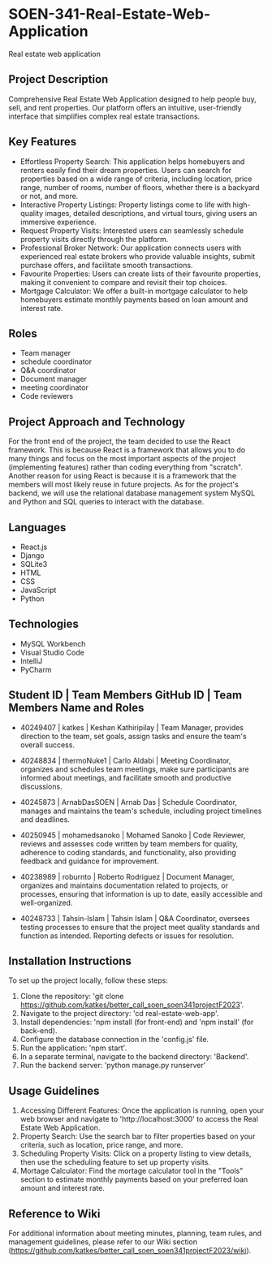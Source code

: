 # SOEN-341-Real-Estate-Web-Application
Real estate web application

## Project Description 
Comprehensive Real Estate Web Application designed to help people buy, sell, and rent properties. Our platform offers an intuitive, user-friendly interface that simplifies complex real estate transactions.

## Key Features 
- Effortless Property Search: This application helps homebuyers and renters easily find their dream properties. Users can search for properties based on a wide range of criteria, including location, price range, number of rooms, number of floors, whether there is a backyard or not, and more.
- Interactive Property Listings: Property listings come to life with high-quality images, detailed descriptions, and virtual tours, giving users an immersive experience.
- Request Property Visits: Interested users can seamlessly schedule property visits directly through the platform.
- Professional Broker Network: Our application connects users with experienced real estate brokers who provide valuable insights, submit purchase offers, and facilitate smooth transactions.
- Favourite Properties: Users can create lists of their favourite properties, making it convenient to compare and revisit their top choices.
- Mortgage Calculator: We offer a built-in mortgage calculator to help homebuyers estimate monthly payments based on loan amount and interest rate.

## Roles

- Team manager
- schedule coordinator
- Q&A coordinator
- Document manager
- meeting coordinator
- Code reviewers

## Project Approach and Technology
For the front end of the project, the team decided to use the React framework. This is because React is a framework that allows you to do many things and focus on the most important aspects of the project (implementing features) rather than coding everything from "scratch". Another reason for using React is because it is a framework that the members will most likely reuse in future projects. As for the project's backend, we will use the relational database management system MySQL and Python and SQL queries to interact with the database.

## Languages
- React.js
- Django
- SQLite3
- HTML
- CSS
- JavaScript
- Python

## Technologies
- MySQL Workbench
- Visual Studio Code
- IntelliJ
- PyCharm

## Student ID | Team Members GitHub ID | Team Members Name and Roles

- 40249407 | katkes | Keshan Kathiripilay | Team Manager, provides direction to the team, set goals, assign tasks and ensure the team's overall success.

- 40248834 | thermoNuke1 | Carlo Aldabi | Meeting Coordinator, organizes and schedules team meetings, make sure participants are informed about meetings, and facilitate smooth and productive discussions.

- 40245873 | ArnabDasSOEN | Arnab Das | Schedule Coordinator, manages and maintains the team's schedule, including project timelines and deadlines.

- 40250945 | mohamedsanoko | Mohamed Sanoko | Code Reviewer, reviews and assesses code written by team members for quality, adherence to coding standards, and functionality, also providing feedback and guidance for improvement.
 
- 40238989 | roburnto | Roberto Rodriguez | Document Manager, organizes and maintains documentation related to projects, or processes, ensuring that information is up to date, easily accessible and well-organized.

- 40248733 | Tahsin-Islam | Tahsin Islam | Q&A Coordinator, oversees testing processes to ensure that the project meet quality standards and function as intended. Reporting defects or issues for resolution.

## Installation Instructions
To set up the project locally, follow these steps: 
1. Clone the repository: 'git clone https://github.com/katkes/better_call_soen_soen341projectF2023'.
2. Navigate to the project directory: 'cd real-estate-web-app'.
3. Install dependencies: 'npm install (for front-end) and 'npm install' (for back-end).
4. Configure the database connection in the 'config.js' file.
5. Run the application: 'npm start'.
6. In a separate terminal, navigate to the backend directory: 'Backend'.
7. Run the backend server: 'python manage.py runserver'

## Usage Guidelines
1. Accessing Different Features: Once the application is running, open your web browser and navigate to 'http://localhost:3000' to access the Real Estate Web Application.
2. Property Search: Use the search bar to filter properties based on your criteria, such as location, price range, and more.
3. Scheduling Property Visits: Click on a property listing to view details, then use the scheduling feature to set up property visits.
4. Mortage Calculator: Find the mortage calculator tool in the "Tools" section to estimate monthly payments based on your preferred loan amount and interest rate.

## Reference to Wiki
For additional information about meeting minutes, planning, team rules, and management guidelines, please refer to our Wiki section (https://github.com/katkes/better_call_soen_soen341projectF2023/wiki).

